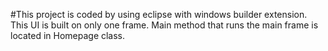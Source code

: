 #This project is coded by using eclipse with windows builder extension.
This UI is built on only one frame. 
Main method that runs the main frame is located in Homepage class.
